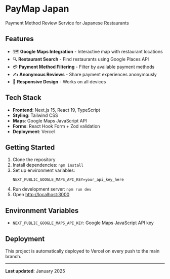 # PayMap Japan

Payment Method Review Service for Japanese Restaurants

## Features

- 🗺️ **Google Maps Integration** - Interactive map with restaurant locations
- 🔍 **Restaurant Search** - Find restaurants using Google Places API
- 💳 **Payment Method Filtering** - Filter by available payment methods
- ✍️ **Anonymous Reviews** - Share payment experiences anonymously
- 📱 **Responsive Design** - Works on all devices

## Tech Stack

- **Frontend**: Next.js 15, React 19, TypeScript
- **Styling**: Tailwind CSS
- **Maps**: Google Maps JavaScript API
- **Forms**: React Hook Form + Zod validation
- **Deployment**: Vercel

## Getting Started

1. Clone the repository
2. Install dependencies: `npm install`
3. Set up environment variables:
   ```
   NEXT_PUBLIC_GOOGLE_MAPS_API_KEY=your_api_key_here
   ```
4. Run development server: `npm run dev`
5. Open [http://localhost:3000](http://localhost:3000)

## Environment Variables

- `NEXT_PUBLIC_GOOGLE_MAPS_API_KEY`: Google Maps JavaScript API key

## Deployment

This project is automatically deployed to Vercel on every push to the main branch.

---

**Last updated**: January 2025
